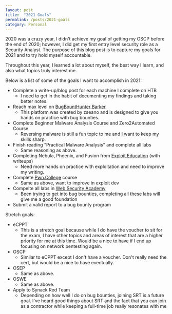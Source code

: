 ```yaml
---
layout: post
title:  "2021 Goals"
permalink: /posts/2021-goals
category: Personal
---
```


2020 was a crazy year, I didn't achieve my goal of getting my OSCP before the end of 2020; however, I did get my first entry level security role as a Security Analyst. The purpose of this blog post is to capture my goals for 2021 and to try hold myself accountable.

Throughout this year, I learned a lot about myself, the best way I learn, and also what topics truly interest me. 

Below is a list of some of the goals I want to accomplish in 2021:

- Complete a write-up/blog post for each machine I complete on HTB
    - I need to get in the habit of documenting my findings and taking better notes.
- Reach max level on [BugBountHunter Barker](https://www.bugbountyhunter.com/)
    - This platform was created by zseano and is designed to give you hands on practice with bug bounties.
- Complete Beginner Malware Analysis Course and Zero2Automated Course
    - Reversing malware is still a fun topic to me and I want to keep my skills sharp.
- Finish reading "Practical Malware Analysis" and complete all labs
    - Same reasoning as above.
- Completing Nebula, Phoenix, and Fusion from [Exploit.Education](https://exploit.education/) (with writeups)
    - Need more hands on practice with exploitation and need to improve my writing.
- Complete [Pwn.College](https://pwn.college/) course
    - Same as above, want to improve in exploit dev
- Compelte all labs in [Web Security Academy](https://portswigger.net/web-security)
    - Been trying to get into bug bounties, completing all these labs will give me a good foundation
- Submit a valid report to a bug bounty program


Stretch goals:
- eCPPT
    - This is a stretch goal because while I do have the voucher to sit for the exam, I have other topics and areas of interest that are a higher priority for me at this time. Would be a nice to have if I end up focusing on network pentesting again.
- OSCP
    - Similar to eCPPT except I don't have a voucher. Don't really need the cert, but would be a nice to have eventually.
- OSEP
    - Same as above.
- OSWE
    - Same as above.
- Apply to Synack Red Team
    - Depending on how well I do on bug bounties, joining SRT is a future goal. I've heard good things about SRT and the fact that you can join as a contractor while keeping a full-time job really resonates with me
